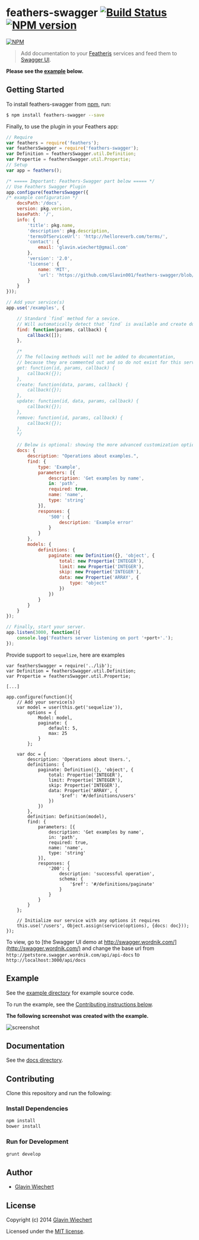 # feathers-swagger [![Build Status](https://travis-ci.org/feathersjs/feathers-swagger.png?branch=master)](https://travis-ci.org/feathersjs/feathers-swagger) [![NPM version](https://badge.fury.io/js/feathers-swagger.png)](http://badge.fury.io/js/feathers-swagger)

[![NPM](https://nodei.co/npm/feathers-swagger.png?downloads=true&stars=true)](https://nodei.co/npm/feathers-swagger/)


> Add documentation to your [Featherjs](https://github.com/feathersjs/feathers) services and feed them to [Swagger UI](https://github.com/wordnik/swagger-ui).

**Please see the [example](https://github.com/feathersjs/feathers-swagger#example) below.**

## Getting Started

To install feathers-swagger from [npm](https://www.npmjs.org/), run:

```bash
$ npm install feathers-swagger --save
```

Finally, to use the plugin in your Feathers app:

```javascript
// Require
var feathers = require('feathers');
var feathersSwagger = require('feathers-swagger');
var Definition = feathersSwagger.util.Definition;
var Propertie = feathersSwagger.util.Propertie;
// Setup
var app = feathers();

/* ===== Important: Feathers-Swagger part below ===== */
// Use Feathers Swagger Plugin 
app.configure(feathersSwagger({
/* example configuration */
    docsPath:'/docs',
    version: pkg.version,
    basePath: '/',
    info: {
        'title': pkg.name,
        'description': pkg.description,
        'termsOfServiceUrl': 'http://helloreverb.com/terms/',
        'contact': {
            email: 'glavin.wiechert@gmail.com'
        },
        'version': '2.0',
        'license': {
            name: 'MIT',
            'url': 'https://github.com/Glavin001/feathers-swagger/blob/master/LICENSE'
        }
    }
}));

// Add your service(s)
app.use('/examples', {

    // Standard `find` method for a sevice.
    // Will automatically detect that `find` is available and create documentation for it.
    find: function(params, callback) {
        callback([]);
    },

    /*
    // The following methods will not be added to documentation,
    // because they are commented out and so do not exist for this service.
    get: function(id, params, callback) {
        callback({});
    },
    create: function(data, params, callback) {
        callback({});
    },
    update: function(id, data, params, callback) {
        callback({});
    },
    remove: function(id, params, callback) {
        callback({});
    },
    */

    // Below is optional: showing the more advanced customization options.
    docs: {
        description: "Operations about examples.",
        find: {
            type: 'Example',
            parameters: [{
                description: 'Get examples by name',
                in: 'path',
                required: true,
                name: 'name',
                type: 'string'
            }],
            responses: {
                '500': {
                    description: 'Example error'
                }
            }
        },
        models: {
            definitions: {
                paginate: new Definition({}, 'object', {
                    total: new Propertie('INTEGER'),
                    limit: new Propertie('INTEGER'),
                    skip: new Propertie('INTEGER'),
                    data: new Propertie('ARRAY', {
                        type: "object"
                    })
                })
            }
        }
    }
});

// Finally, start your server.
app.listen(3000, function(){
    console.log('Feathers server listening on port '+port+'.');
});
```

Provide support to `sequelize`, here are examples
```
var feathersSwagger = require('../lib');
var Definition = feathersSwagger.util.Definition;
var Propertie = feathersSwagger.util.Propertie;

[...]

app.configure(function(){
    // Add your service(s)
    var model = user(this.get('sequelize')),
        options = {
            Model: model,
            paginate: {
                default: 5,
                max: 25
            }
        };

    var doc = {
        description: 'Operations about Users.',
        definitions: {
            paginate: Definition({}, 'object', {
                total: Propertie('INTEGER'),
                limit: Propertie('INTEGER'),
                skip: Propertie('INTEGER'),
                data: Propertie('ARRAY', {
                    '$ref': '#/definitions/users'
                })
            })
        },
        definition: Definition(model),
        find: {
            parameters: [{
                description: 'Get examples by name',
                in: 'path',
                required: true,
                name: 'name',
                type: 'string'
            }],
            responses: {
                '200': {
                    description: 'successful operation',
                    schema: {
                        '$ref': '#/definitions/paginate'
                    }
                }
            }
        }
    };

    // Initialize our service with any options it requires
    this.use('/users', Object.assign(service(options), {docs: doc}));
});
```

To view, go to [the Swagger UI demo at http://swagger.wordnik.com/](http://swagger.wordnik.com/) 
and change the base url from `http://petstore.swagger.wordnik.com/api/api-docs`
to `http://localhost:3000/api/docs`

## Example

See the [example directory](https://github.com/feathersjs/feathers-swagger/tree/master/example) for example source code.

To run the example, see the [Contributing instructions below](https://github.com/feathersjs/feathers-swagger/#contributing).

**The following screenshot was created with the example.**

![screenshot](https://github.com/feathersjs/feathers-swagger/raw/master/example/screenshot_1.png)

## Documentation

See the [docs directory](https://github.com/feathersjs/feathers-swagger/tree/master/docs).

## Contributing

Clone this repository and run the following:

### Install Dependencies

```bash
npm install
bower install
```

### Run for Development

```bash
grunt develop
```

## Author

- [Glavin Wiechert](https://github.com/Glavin001)

## License

Copyright (c) 2014 [Glavin Wiechert](https://github.com/Glavin001)

Licensed under the [MIT license](LICENSE).
